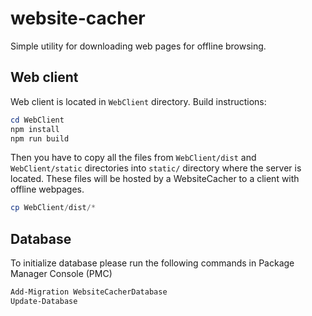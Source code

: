# website-cacher
Simple utility for downloading web pages for offline browsing.

## Web client
Web client is located in `WebClient` directory. Build instructions:
```PowerShell
cd WebClient
npm install
npm run build
```

Then you have to copy all the files from `WebClient/dist` and `WebClient/static` directories into `static/` directory where the server is located. These files will be hosted by a WebsiteCacher to a client with offline webpages.
```PowerShell
cp WebClient/dist/*
```


## Database
To initialize database please run the following commands in Package Manager Console (PMC)

```PowerShell
Add-Migration WebsiteCacherDatabase
Update-Database
```
